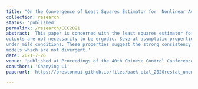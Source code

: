 ```yaml
---
title: "On the Convergence of Least Squares Estimator for  Nonlinear Autoregressive Models"
collection: research
status: 'published'
permalink: /research/CCC2021
abstract: 'This paper is concerned with the least squares estimator for a basic class of nonlinear autoregressive models, whose
outputs are not necessarily to be ergodic. Several asymptotic properties of the least squares estimator have been established
under mild conditions. These properties suggest the strong consistency of the least squares estimates in nonlinear autoregressive
models which are not divergent.'
date: 2021-7-26
venue: 'published at Proceedings of the 40th Chinese Control Conference'
coauthors: 'Chanying Li'
paperurl: 'https://prestonmui.github.io/files/baek-etal_2020restat_unemploymenteffects.pdf'

---
```

